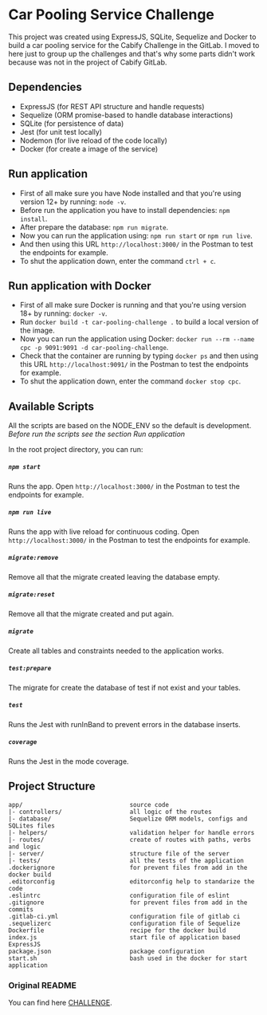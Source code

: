# Car Pooling Service Challenge

This project was created using ExpressJS, SQLite, Sequelize and Docker to build a car pooling service for the Cabify Challenge in the GitLab. I moved to here just to group up the challenges and that's why some parts didn't work because was not in the project of Cabify GitLab.

## Dependencies
- ExpressJS (for REST API structure and handle requests)
- Sequelize (ORM promise-based to handle database interactions)
- SQLite (for persistence of data)
- Jest (for unit test locally)
- Nodemon (for live reload of the code locally)
- Docker (for create a image of the service)

## Run application
- First of all make sure you have Node installed and that you're using version 12+ by running: `node -v`.
- Before run the application you have to install dependencies: `npm install`.
- After prepare the database: `npm run migrate`.
- Now you can run the application using: `npm run start` or `npm run live`.
- And then using this URL `http://localhost:3000/` in the Postman to test the endpoints for example.
- To shut the application down, enter the command `ctrl + c`.

## Run application with Docker
- First of all make sure Docker is running and that you're using version 18+ by running: `docker -v`.
- Run `docker build -t car-pooling-challenge .` to build a local version of the image.
- Now you can run the application using Docker: `docker run --rm --name cpc -p 9091:9091 -d car-pooling-challenge`.
- Check that the container are running by typing `docker ps` and then using this URL `http://localhost:9091/` in the Postman to test the endpoints for example.
- To shut the application down, enter the command `docker stop cpc`.

## Available Scripts
All the scripts are based on the NODE_ENV so the default is development.
*Before run the scripts see the section Run application*

In the root project directory, you can run:

##### `npm start`
Runs the app.
Open `http://localhost:3000/` in the Postman to test the endpoints for example.

##### `npm run live`
Runs the app with live reload for continuous coding.
Open `http://localhost:3000/` in the Postman to test the endpoints for example.

##### `migrate:remove`
Remove all that the migrate created leaving the database empty.

##### `migrate:reset`
Remove all that the migrate created and put again.

##### `migrate`
Create all tables and constraints needed to the application works.

##### `test:prepare`
The migrate for create the database of test if not exist and your tables.

##### `test`
Runs the Jest with runInBand to prevent errors in the database inserts.

##### `coverage`
Runs the Jest in the mode coverage.

## Project Structure
```
app/                              source code
|- controllers/                   all logic of the routes
|- database/                      Sequelize ORM models, configs and SQLites files
|- helpers/                       validation helper for handle errors
|- routes/                        create of routes with paths, verbs and logic
|- server/                        structure file of the server
|- tests/                         all the tests of the application
.dockerignore                     for prevent files from add in the docker build
.editorconfig                     editorconfig help to standarize the code
.eslintrc                         configuration file of eslint
.gitignore                        for prevent files from add in the commits
.gitlab-ci.yml                    configuration file of gitlab ci
.sequelizerc                      configuration file of Sequelize
Dockerfile                        recipe for the docker build
index.js                          start file of application based ExpressJS
package.json                      package configuration
start.sh                          bash used in the docker for start application
```

### Original README
You can find here [CHALLENGE](./CHALLENGE.md).
